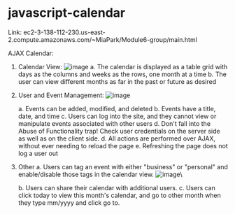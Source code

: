 # javascript-calendar

Link: ec2-3-138-112-230.us-east-2.compute.amazonaws.com/~MiaPark/Module6-group/main.html

AJAX Calendar:
1. Calendar View:
![image](https://user-images.githubusercontent.com/112423825/230689446-f6c49f12-ca00-4198-8ede-08081b31c1ac.png)
    a. The calendar is displayed as a table grid with days as the columns and weeks as the rows, one month at a time
    b. The user can view different months as far in the past or future as desired
2. User and Event Management:
![image](https://user-images.githubusercontent.com/112423825/230689557-c9e387c7-275c-44e7-9836-f58df9db5f7e.png)

    a. Events can be added, modified, and deleted
    b. Events have a title, date, and time
    c. Users can log into the site, and they cannot view or manipulate events associated with other users
    d. Don't fall into the Abuse of Functionality trap! Check user credentials on the server side as well as on the client side.
    d. All actions are performed over AJAX, without ever needing to reload the page
    e. Refreshing the page does not log a user out
3. Other
    a. Users can tag an event with either "business" or "personal" and enable/disable those tags in the calendar view. 
    ![image](https://user-images.githubusercontent.com/112423825/230689603-4e439c6b-be35-4116-88ef-fa671768862e.png)\

    b. Users can share their calendar with additional users. 
    c. Users can click today to view this month's calendar, and go to other month when they type mm/yyyy and click go to.
